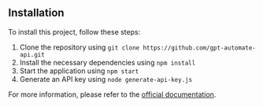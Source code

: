 ## Installation

To install this project, follow these steps:

1. Clone the repository using `git clone https://github.com/gpt-automate-api.git`
2. Install the necessary dependencies using `npm install`
3. Start the application using `npm start`
4. Generate an API key using `node generate-api-key.js`

For more information, please refer to the [official documentation](https://github.com/gpt-automate-api).
